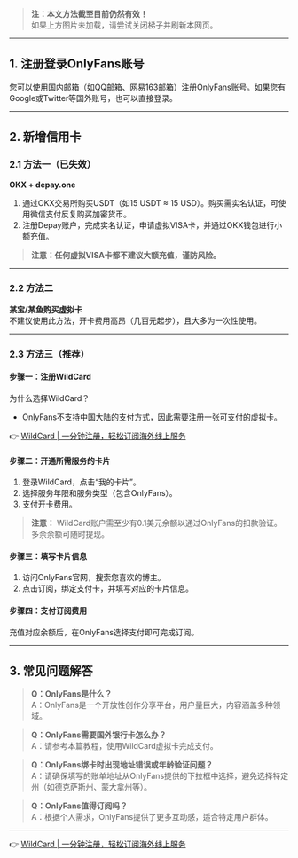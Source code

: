 > **注：本文方法截至目前仍然有效！**  
> 如果上方图片未加载，请尝试关闭梯子并刷新本网页。

---

## 1. 注册登录OnlyFans账号

您可以使用国内邮箱（如QQ邮箱、网易163邮箱）注册OnlyFans账号。如果您有Google或Twitter等国外账号，也可以直接登录。

---

## 2. 新增信用卡

### 2.1 方法一（已失效）

**OKX + depay.one**  
1. 通过OKX交易所购买USDT（如15 USDT ≈ 15 USD）。购买需实名认证，可使用微信支付反复购买加密货币。  
2. 注册Depay账户，完成实名认证，申请虚拟VISA卡，并通过OKX钱包进行小额充值。  
> **注意：任何虚拟VISA卡都不建议大额充值，谨防风险。**

---

### 2.2 方法二

**某宝/某鱼购买虚拟卡**  
不建议使用此方法，开卡费用高昂（几百元起步），且大多为一次性使用。

---

### 2.3 方法三（推荐）

#### 步骤一：注册WildCard

为什么选择WildCard？  
- OnlyFans不支持中国大陆的支付方式，因此需要注册一张可支付的虚拟卡。

👉 [WildCard | 一分钟注册，轻松订阅海外线上服务](https://bit.ly/bewildcard)

#### 步骤二：开通所需服务的卡片

1. 登录WildCard，点击“我的卡片”。  
2. 选择服务年限和服务类型（包含OnlyFans）。  
3. 支付开卡费用。

> **注意：** WildCard账户需至少有0.1美元余额以通过OnlyFans的扣款验证。多余余额可随时提现。

#### 步骤三：填写卡片信息

1. 访问OnlyFans官网，搜索您喜欢的博主。  
2. 点击订阅，绑定支付卡，并填写对应的卡片信息。

#### 步骤四：支付订阅费用

充值对应余额后，在OnlyFans选择支付即可完成订阅。

---

## 3. 常见问题解答

> **Q：OnlyFans是什么？**  
> A：OnlyFans是一个开放性创作分享平台，用户量巨大，内容涵盖多种领域。

> **Q：OnlyFans需要国外银行卡怎么办？**  
> A：请参考本篇教程，使用WildCard虚拟卡完成支付。

> **Q：OnlyFans绑卡时出现地址错误或年龄验证问题？**  
> A：请确保填写的账单地址从OnlyFans提供的下拉框中选择，避免选择特定州（如德克萨斯州、蒙大拿州等）。

> **Q：OnlyFans值得订阅吗？**  
> A：根据个人需求，OnlyFans提供了更多互动感，适合特定用户群体。

---

👉 [WildCard | 一分钟注册，轻松订阅海外线上服务](https://bit.ly/bewildcard)